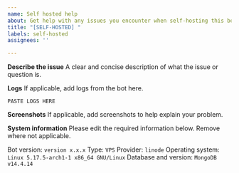 ```yaml
---
name: Self hosted help
about: Get help with any issues you encounter when self-hosting this bot
title: "[SELF-HOSTED] "
labels: self-hosted
assignees: ''

---
```


**Describe the issue**
A clear and concise description of what the issue or question is.

**Logs**
If applicable, add logs from the bot here.
```
PASTE LOGS HERE 
```

**Screenshots**
If applicable, add screenshots to help explain your problem.

**System information**
Please edit the required information below. Remove where not applicable.

Bot version: `version x.x.x`
Type: `VPS`
Provider: `linode`
Operating system: `Linux 5.17.5-arch1-1 x86_64 GNU/Linux`
Database and version: `MongoDB v14.4.14`
